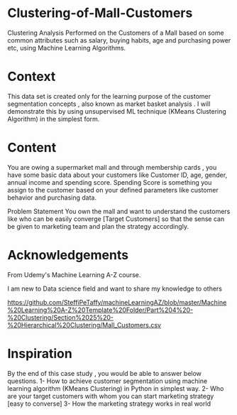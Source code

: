 # Clustering-of-Mall-Customers
Clustering Analysis Performed on the Customers of a Mall based on some common attributes such as salary, buying habits, age and purchasing power etc, using Machine Learning Algorithms. 

# Context
This data set is created only for the learning purpose of the customer segmentation concepts , also known as market basket analysis . I will demonstrate this by using unsupervised ML technique (KMeans Clustering Algorithm) in the simplest form.

# Content
You are owing a supermarket mall and through membership cards , you have some basic data about your customers like Customer ID, age, gender, annual income and spending score. Spending Score is something you assign to the customer based on your defined parameters like customer behavior and purchasing data.

Problem Statement You own the mall and want to understand the customers like who can be easily converge [Target Customers] so that the sense can be given to marketing team and plan the strategy accordingly.

# Acknowledgements
From Udemy's Machine Learning A-Z course.

I am new to Data science field and want to share my knowledge to others

https://github.com/SteffiPeTaffy/machineLearningAZ/blob/master/Machine%20Learning%20A-Z%20Template%20Folder/Part%204%20-%20Clustering/Section%2025%20-%20Hierarchical%20Clustering/Mall_Customers.csv

# Inspiration
By the end of this case study , you would be able to answer below questions. 1- How to achieve customer segmentation using machine learning algorithm (KMeans Clustering) in Python in simplest way. 2- Who are your target customers with whom you can start marketing strategy [easy to converse] 3- How the marketing strategy works in real world
